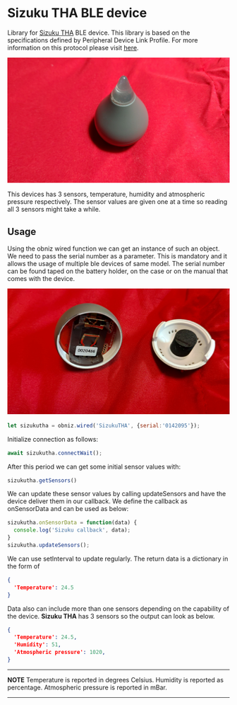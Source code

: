 # Sizuku THA BLE device

Library for [Sizuku THA](http://www.products.braveridge.com/sizuku-tha/) BLE device. This library is based on the specifications defined by Peripheral Device Link Profile. For more information on this protocol please visit [here](https://linkingiot.com/developer/LinkingProfile/device_profile.html).

![](./SizukuTHA.jpg)

This devices has 3 sensors, temperature, humidity and atmospheric pressure respectively. The sensor values are given one at a time so reading all 3 sensors might take a while.

## Usage

Using the obniz wired function we can get an instance of such an object. We need to pass the serial number as a parameter. This is mandatory and it allows the usage of multiple ble devices of same model. The serial number can be found taped on the battery holder, on the case or on the manual that comes with the device.

![](./Sizuku_serial.jpg)

```javascript
let sizukutha = obniz.wired('SizukuTHA', {serial:'0142095'});
```

Initialize connection as follows:

```javascript
await sizukutha.connectWait();
```

After this period we can get some initial sensor values with:

```javascript
sizukutha.getSensors()
```

We can update these sensor values by calling updateSensors and have the device deliver them in our callback. We define the callback as onSensorData and can be used as below:

```javascript
sizukutha.onSensorData = function(data) {
  console.log('Sizuku callback', data);
}
sizukutha.updateSensors();
```

We can use setInterval to update regularly. The return data is a dictionary in the form of 

```json
{
  'Temperature': 24.5
}
```

Data also can include more than one sensors depending on the capability of the device. **Sizuku THA** has 3 sensors so the output can look as below. 

```json
{
  'Temperature': 24.5,
  'Humidity': 51,
  'Atmospheric pressure': 1020,
}
```
---
**NOTE**
Temperature is reported in degrees Celsius.
Humidity is reported as percentage.
Atmospheric pressure is reported in mBar.

---